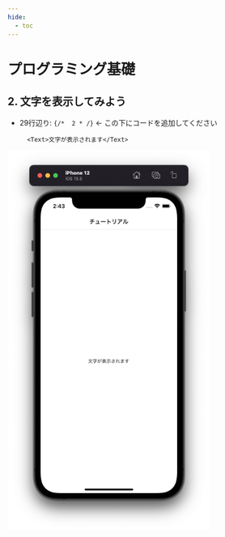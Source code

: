 ```yaml
---
hide:
  - toc
---
```

# <i class="fa fa-arrow-circle-right" aria-hidden="true"></i> プログラミング基礎

## 2. 文字を表示してみよう

- 29行辺り: ``{/*  2 * /}``	← この下にコードを追加してください


        <Text>文字が表示されます</Text>


<img src="../../../images/プログラミング基礎/プログラミング基礎_1_04.png" width=400 ></img>

